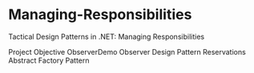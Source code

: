 # Managing-Responsibilities
Tactical Design Patterns in .NET: Managing Responsibilities

Project				Objective
ObserverDemo		Observer Design Pattern
Reservations		Abstract Factory Pattern
